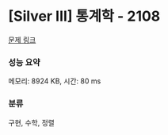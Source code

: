 # [Silver III] 통계학 - 2108 

[문제 링크](https://www.acmicpc.net/problem/2108) 

### 성능 요약

메모리: 8924 KB, 시간: 80 ms

### 분류

구현, 수학, 정렬
